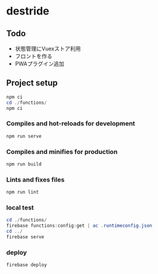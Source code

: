 # destride

## Todo

- 状態管理にVuexストア利用
- フロントを作る
- PWAプラグイン追加

## Project setup

```powershell
npm ci
cd ./functions/
npm ci
```

### Compiles and hot-reloads for development

```powershell
npm run serve
```

### Compiles and minifies for production

```powershell
npm run build
```

### Lints and fixes files

```powershell
npm run lint
```

### local test

```powershell
cd ./functions/
firebase functions:config:get | ac .runtimeconfig.json
cd ../
firebase serve
```

### deploy

```powershell
firebase deploy
```
